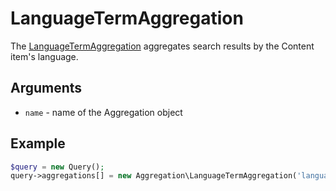 # LanguageTermAggregation

The [LanguageTermAggregation](https://github.com/ezsystems/ezplatform-kernel/blob/master/eZ/Publish/API/Repository/Values/Content/Query/Aggregation/LanguageTermAggregation.php) aggregates search results by the Content item's language.

## Arguments

- `name` - name of the Aggregation object

## Example

``` php
$query = new Query();
query->aggregations[] = new Aggregation\LanguageTermAggregation('language');
```
